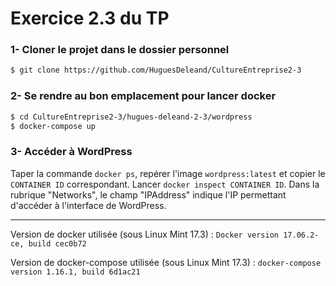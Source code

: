 # Exercice 2.3 du TP

### 1- Cloner le projet dans le dossier personnel
```bash
$ git clone https://github.com/HuguesDeleand/CultureEntreprise2-3
```

### 2- Se rendre au bon emplacement pour lancer docker 
```bash
$ cd CultureEntreprise2-3/hugues-deleand-2-3/wordpress
$ docker-compose up
```

### 3- Accéder à WordPress
Taper la commande `docker ps`, repérer l'image `wordpress:latest` et copier le `CONTAINER ID` correspondant. Lancer `docker inspect CONTAINER ID`. Dans la rubrique "Networks", le champ "IPAddress" indique l'IP permettant d'accéder à l'interface de WordPress.

-------------------

Version de docker utilisée (sous Linux Mint 17.3) : `Docker version 17.06.2-ce, build cec0b72`

Version de docker-compose utilisée (sous Linux Mint 17.3) : `docker-compose version 1.16.1, build 6d1ac21`

